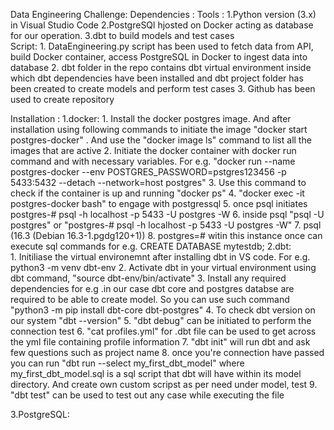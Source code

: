 Data Engineering Challenge:
  Dependencies : 
        Tools : 1.Python version (3.x) in Visual Studio Code
                2.PostgreSQl hjosted on Docker acting as database for our operation.
                3.dbt to build models and test cases   
        Script: 1. DataEngineering.py script has been used to fetch data from API, build Docker container, access PostgreSQL in Docker to ingest data into database
                2. dbt folder in the repo contains dbt virtual environment inside which dbt dependencies have been installed and dbt project folder has been created to create models and perform test cases
                3. Github has been used to create repository
                


  Installation :
        1.docker: 1. Install the docker postgres image. And after installation using following commands to initiate the image "docker start postgres-docker" . And use the "docker image ls" command to list all the images that are active
                2. Initiate the docker container with docker run command and with necessary variables. For e.g. "docker run --name postgres-docker --env POSTGRES_PASSWORD=pstgres123456 -p 5433:5432 --detach --network=host postgres" 
                3. Use this command to check if the container is up and running "docker ps"
                4. "docker exec -it postgres-docker  bash" to engage with postgressql
                5. once psql initiates postgres-# psql -h localhost -p 5433  -U postgres -W 
                6. inside psql "psql -U postgres" or "postgres-# psql -h localhost -p 5433  -U postgres -W"
                7. psql (16.3 (Debian 16.3-1.pgdg120+1))
                8. postgres=# witin this instance once can execute sql commands for e.g. CREATE DATABASE mytestdb; 
        2.dbt:  
                1. Initiliase the virtual environemnt after installing dbt in VS code. For e.g. python3 -m venv dbt-env
                2. Activate dbt in your virtual environment using dbt command, "source dbt-env/bin/activate"
                3. Install any required dependencies for e.g .in our case dbt core and postgres databse are required to be able to create model. So you can use such command "python3 -m pip install dbt-core dbt-postgres"
                4. To check dbt version on our system "dbt --version"
                5. "dbt debug" can be initiated to perform the connection test
                6. "cat profiles.yml" for .dbt file can  be used to get across the yml file containing profile information
                7. "dbt init" will run dbt and ask few questions such as project name 
                8. once you're connection have passed you can run "dbt run --select my_first_dbt_model" where my_first_dbt_model.sql is a sql script that dbt will have within its model directory. And create own custom scripst as per need under model, test 
                9. "dbt test" can be used to test out any case while executing the file

  3.PostgreSQL:
                

          



        
                          
